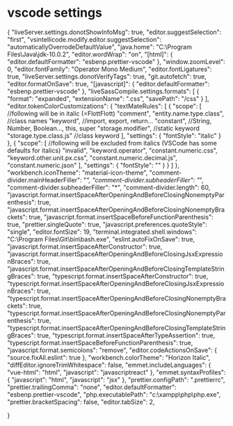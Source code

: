 # vscode settings 

{
  "liveServer.settings.donotShowInfoMsg": true,
  "editor.suggestSelection": "first",
  "vsintellicode.modify.editor.suggestSelection": "automaticallyOverrodeDefaultValue",
  "java.home": "C:\\Program Files\\Java\\jdk-10.0.2",
  "editor.wordWrap": "on",
  "[html]": {
    "editor.defaultFormatter": "esbenp.prettier-vscode"
  },
  "window.zoomLevel": 0,
  "editor.fontFamily": "Operator Mono Medium",
  "editor.fontLigatures": true,
  "liveServer.settings.donotVerifyTags": true,
  "git.autofetch": true,
  "editor.formatOnSave": true,
  "[javascript]": {
    "editor.defaultFormatter": "esbenp.prettier-vscode"
  },
  "liveSassCompile.settings.formats": [
    {
      "format": "expanded",
      "extensionName": ".css",
      "savePath": "/css"
    }
  ],
  "editor.tokenColorCustomizations": {
    "textMateRules": [
      {
        "scope": [
          //following will be in italic (=FlottFlott)
          "comment",
          "entity.name.type.class", //class names
          "keyword", //import, export, return…
          "constant", //String, Number, Boolean…, this, super
          "storage.modifier", //static keyword
          "storage.type.class.js" //class keyword
        ],
        "settings": {
          "fontStyle": "italic"
        }
      },
      {
        "scope": [
          //following will be excluded from italics (VSCode has some defaults for italics)
          "invalid",
          "keyword.operator",
          "constant.numeric.css",
          "keyword.other.unit.px.css",
          "constant.numeric.decimal.js",
          "constant.numeric.json"
        ],
        "settings": {
          "fontStyle": ""
        }
      }
    ]
  },
  "workbench.iconTheme": "material-icon-theme",
  "comment-divider.mainHeaderFiller": "*",
  "comment-divider.subheaderFiller": "*",
  "comment-divider.subheaderFiller": "*",
  "comment-divider.length": 60,
  "javascript.format.insertSpaceAfterOpeningAndBeforeClosingNonemptyParenthesis": true,
  "javascript.format.insertSpaceAfterOpeningAndBeforeClosingNonemptyBrackets": true,
  "javascript.format.insertSpaceBeforeFunctionParenthesis": true,
  "prettier.singleQuote": true,
  "javascript.preferences.quoteStyle": "single",
  "editor.fontSize": 19,
  "terminal.integrated.shell.windows": "C:\\Program Files\\Git\\bin\\bash.exe",
  "eslint.autoFixOnSave": true,
  "javascript.format.insertSpaceAfterConstructor": true,
  "javascript.format.insertSpaceAfterOpeningAndBeforeClosingJsxExpressionBraces": true,
  "javascript.format.insertSpaceAfterOpeningAndBeforeClosingTemplateStringBraces": true,
  "typescript.format.insertSpaceAfterConstructor": true,
  "typescript.format.insertSpaceAfterOpeningAndBeforeClosingJsxExpressionBraces": true,
  "typescript.format.insertSpaceAfterOpeningAndBeforeClosingNonemptyBrackets": true,
  "typescript.format.insertSpaceAfterOpeningAndBeforeClosingNonemptyParenthesis": true,
  "typescript.format.insertSpaceAfterOpeningAndBeforeClosingTemplateStringBraces": true,
  "typescript.format.insertSpaceAfterTypeAssertion": true,
  "typescript.format.insertSpaceBeforeFunctionParenthesis": true,
  "javascript.format.semicolons": "remove",
  "editor.codeActionsOnSave": {
    "source.fixAll.eslint": true
  },
  "workbench.colorTheme": "Horizon Italic",
  "diffEditor.ignoreTrimWhitespace": false,
  "emmet.includeLanguages": {
    "vue-html": "html",
    "javascript": "javascriptreact"
  },
  "emmet.syntaxProfiles": {
    "javascript": "html",
    "javascript": "jsx"
  },
  "prettier.configPath": ".prettierrc",
  "prettier.trailingComma": "none",
  "editor.defaultFormatter": "esbenp.prettier-vscode",
  "php.executablePath": "c:\\xampp\\php\\php.exe",
  "prettier.bracketSpacing": false,
  "editor.tabSize": 2,
  
}
